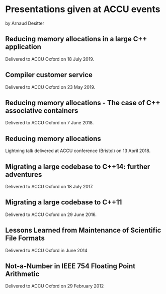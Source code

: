 # Presentations given at ACCU events #

by Arnaud Desitter


## Reducing memory allocations in a large C++ application
Delivered to ACCU Oxford on 18 July 2019.

## Compiler customer service

Delivered to ACCU Oxford on 23 May 2019.

## Reducing memory allocations - The case of C++ associative containers

Delivered to ACCU Oxford on 7 June 2018.

## Reducing memory allocations

Lightning talk delivered at ACCU conference (Bristol) on 13 April 2018.

## Migrating a large codebase to C++14: further adventures

Delivered to ACCU Oxford on 18 July 2017.

## Migrating a large codebase to C++11

Delivered to ACCU Oxford on 29 June 2016.

## Lessons Learned from Maintenance of Scientific File Formats

Delivered to ACCU Oxford in June 2014

## Not-a-Number in IEEE 754 Floating Point Arithmetic

Delivered to ACCU Oxford on 29 February 2012
